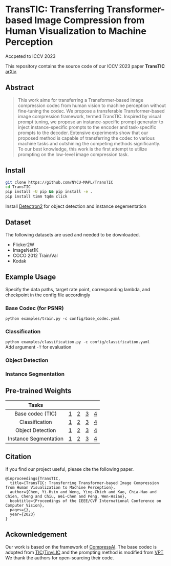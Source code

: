 # TransTIC: Transferring Transformer-based Image Compression from Human Visualization to Machine Perception
Accpeted to ICCV 2023

This repository contains the source code of our ICCV 2023 paper **TransTIC** [arXiv](https://arxiv.org/abs/2306.05085).

## Abstract
>This work aims for transferring a Transformer-based image compression codec from human vision to machine perception without fine-tuning the codec. We propose a transferable Transformer-based image compression framework, termed TransTIC. Inspired by visual prompt tuning, we propose an instance-specific prompt generator to inject instance-specific prompts to the encoder and task-specific prompts to the decoder. Extensive experiments show that our proposed method is capable of transferring the codec to various machine tasks and outshining the competing methods significantly. To our best knowledge, this work is the first attempt to utilize prompting on the low-level image compression task.

## Install

```bash
git clone https://github.com/NYCU-MAPL/TransTIC
cd TransTIC
pip install -U pip && pip install -e .
pip install timm tqdm click

```
Install [Detectron2](https://detectron2.readthedocs.io/en/latest/tutorials/install.html) for object detection and instance segementation

## Dataset
The following datasets are used and needed to be downloaded.
- Flicker2W
- ImageNet1K
- COCO 2012 Train/Val
- Kodak

## Example Usage
Specify the data paths, target rate point, corresponding lambda, and checkpoint in the config file accordingly

### Base Codec (for PSNR)
`python examples/train.py -c config/base_codec.yaml`

### Classification
`python examples/classification.py -c config/classification.yaml`<br>
Add argument `-T` for evaluation

### Object Detection

### Instance Segmentation

## Pre-trained Weights
|         Tasks         |       |       |       |       |
|:---------------------:|-------|-------|-------|-------|
|     Base codec (TIC)  | [1](http://mapl.nctu.edu.tw/TransTIC_Weights/base_codec_1.pth.tar) | [2](http://mapl.nctu.edu.tw/TransTIC_Weights/base_codec_2.pth.tar) | [3](http://mapl.nctu.edu.tw/TransTIC_Weights/base_codec_3.pth.tar) | [4](http://mapl.nctu.edu.tw/TransTIC_Weights/base_codec_4.pth.tar) |
|     Classification    | [1](http://mapl.nctu.edu.tw/TransTIC_Weights/cls_1.pth.tar) | [2](http://mapl.nctu.edu.tw/TransTIC_Weights/cls_2.pth.tar) | [3](http://mapl.nctu.edu.tw/TransTIC_Weights/cls_3.pth.tar) | [4](http://mapl.nctu.edu.tw/TransTIC_Weights/cls_4.pth.tar) |
|    Object Detection   | [1]() | [2]() | [3]() | [4]() |
| Instance Segmentation | [1]() | [2]() | [3]() | [4]() |

## Citation
If you find our project useful, please cite the following paper.
```
@inproceedings{TransTIC,
  title={TransTIC: Transferring Transformer-based Image Compression from Human Visualization to Machine Perception},
  author={Chen, Yi-Hsin and Weng, Ying-Chieh and Kao, Chia-Hao and Chien, Cheng and Chiu, Wei-Chen and Peng, Wen-Hsiao},
  booktitle={Proceedings of the IEEE/CVF International Conference on Computer Vision},
  pages={},
  year={2023}
}
```

## Ackownledgement
Our work is based on the framework of [CompressAI](https://github.com/InterDigitalInc/CompressAI). The base codec is adopted from [TIC](https://github.com/lumingzzz/TIC)/[TinyLIC](https://github.com/lumingzzz/TinyLIC) and the prompting method is modified from [VPT](https://github.com/KMnP/vpt) We thank the authors for open-sourcing their code.
